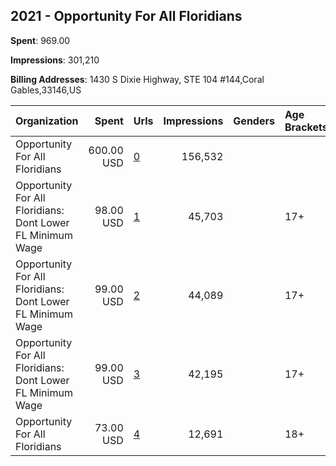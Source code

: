 ## 2021 - Opportunity For All Floridians 
**Spent**: 969.00

**Impressions**: 301,210

**Billing Addresses**: 1430 S Dixie Highway, STE 104 #144,Coral Gables,33146,US

|Organization|Spent|Urls|Impressions|Genders|Age Brackets|Country Codes|
|:---|---:|:---|---:|:---|:---|:---|
|Opportunity For All Floridians|600.00 USD|[0](https://www.snap.com/political-ads/asset/42de012c3e2f26bd78008a33d4ebe862e74dfdf36a681aea7977cb05be48cd9a?mediaType=mp4)|156,532|||united states|
|Opportunity For All Floridians: Dont Lower FL Minimum Wage|98.00 USD|[1](https://www.snap.com/political-ads/asset/8cad4989afffa27137d44e7b8634579349e93fe531aff34de42022bf84c0a269?mediaType=jpg)|45,703||17+|united states|
|Opportunity For All Floridians: Dont Lower FL Minimum Wage|99.00 USD|[2](https://www.snap.com/political-ads/asset/2f4b3f0aa6b78731ca5c979347ec576909a1efeb208cfc543e91350f4a61f4fd?mediaType=jpg)|44,089||17+|united states|
|Opportunity For All Floridians: Dont Lower FL Minimum Wage|99.00 USD|[3](https://www.snap.com/political-ads/asset/4e2181756a0c011a4c46eb2c3b4ea551b1cd5f1c7761f38437aea32d03f69680?mediaType=jpg)|42,195||17+|united states|
|Opportunity For All Floridians|73.00 USD|[4](https://www.snap.com/political-ads/asset/c16ed0dab63d835857ac1a3c2ed448092e32f6d496013d2efaaffa54b22fe246?mediaType=mp4)|12,691||18+|united states|

